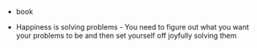 - book

- Happiness is solving problems
- You need to figure out what you want your problems to be and then set yourself off joyfully solving them